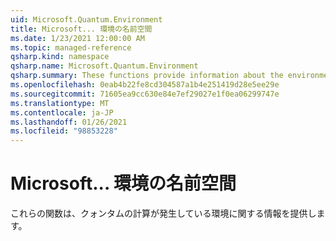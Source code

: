 ```yaml
---
uid: Microsoft.Quantum.Environment
title: Microsoft... 環境の名前空間
ms.date: 1/23/2021 12:00:00 AM
ms.topic: managed-reference
qsharp.kind: namespace
qsharp.name: Microsoft.Quantum.Environment
qsharp.summary: These functions provide information about the environment in which the quantum computation is occuring.
ms.openlocfilehash: 0eab4b22fe8cd304587a1b4e251419d28e5ee29e
ms.sourcegitcommit: 71605ea9cc630e84e7ef29027e1f0ea06299747e
ms.translationtype: MT
ms.contentlocale: ja-JP
ms.lasthandoff: 01/26/2021
ms.locfileid: "98853228"
---
```

# <a name="microsoftquantumenvironment-namespace"></a>Microsoft... 環境の名前空間

これらの関数は、クォンタムの計算が発生している環境に関する情報を提供します。

